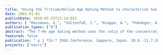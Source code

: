 ```yaml
---
title: "Using the Tritium/Helium Age Dating Method to characterise two river recharged aquifer systems in Germany"
date: 2003-01-01
publishDate: 2020-05-25T15:14:05Z
authors: [ "Massmann, G.", "Sültenfuß, J.", "Knappe, A.", "Pekdeger, A." ]
publication_types: ["0"]
abstract: "The T-He age dating method uses the ratio of the concentration of radioactive tritium (3H) derived from atmospheric nuclear bomb testing and its decay product Helium (3He) in the groundwater to determine a groundwater age, i.e. the time passed since the water had its last contact with the atmosphere. At the Free University of Berlin, hydraulic and hydrochemical processes accompanying bank-filtration are currently examined at two very different locations: In metropolitan Berlin and the rural Oderbruch polder region. The city of Berlin enhances bank-filtration through well galleries located adjacent to the surface water system. The spatial and temporal development of the bank filtrate is studied in cooperation with the Berlin Waterworks and the Berlin Centre of Competence for Water at several exemplary piezometer transects. The system generally behaves highly transient due to continuously changing pumping regimes. At the gallery Lake Wannsee, the well filter screens are pumping water from 3 different glacial sand layers separated by aquitards. The well water is a mixture of very old deeper groundwater, medium old water from the middle layer and very young bank-filtered water. The Oderbruch is located north-east of Berlin aside the river Oder. Intensive melioration activities in the past 250 years converted the former swamp into a fertile, agricultural region and lead to the permanent infiltration of river water into the shallow, confined aquifer. Compared to Berlin, the infiltration is a long-term, very stable process. The groundwater is getting older with increasing distance and travel-time from the river. The concentration of “stable” tritium (sum of 3H and tritiogenic 3He) increase from the river inland reflecting the decrease of 3He in the atmosphere from the early 60’s onwards. Peak concentrations are encountered in 2.1 km river distance whereas further inland (3.4 km river distance) old water which infiltrated prior to the nuclear bombing peak is encountered. In addition, the groundwater has a high radiogenic 4Heterr concentration which also indicates that the groundwater is more than a few decades old. Even further inland, in the central polder areas, the groundwater is unconfined and continuously recharged to some extend by percolating water infiltrating through shrinkage fissures in the overlying dried alluvial loam. The water is a mixture of young seepage water and very old bank filtrate, the resulting “mixed” T-He age is getting younger again. The T-He method was successfully applied to support estimated groundwater ages derived from tracer analysis (e.g. 2H, 18O, EDTA, Gd) at both locations. In the Oderbruch, the T-He ages were used to calibrate a flow model. The method also proved to be a very good indicator for the identification of mixing processes."
featured: false
publication: " p 1 *In:* IUGG Conference. Sapporo, Japan. 30.6.-11.7.2003"
projects: ["nasri"]
---
```


